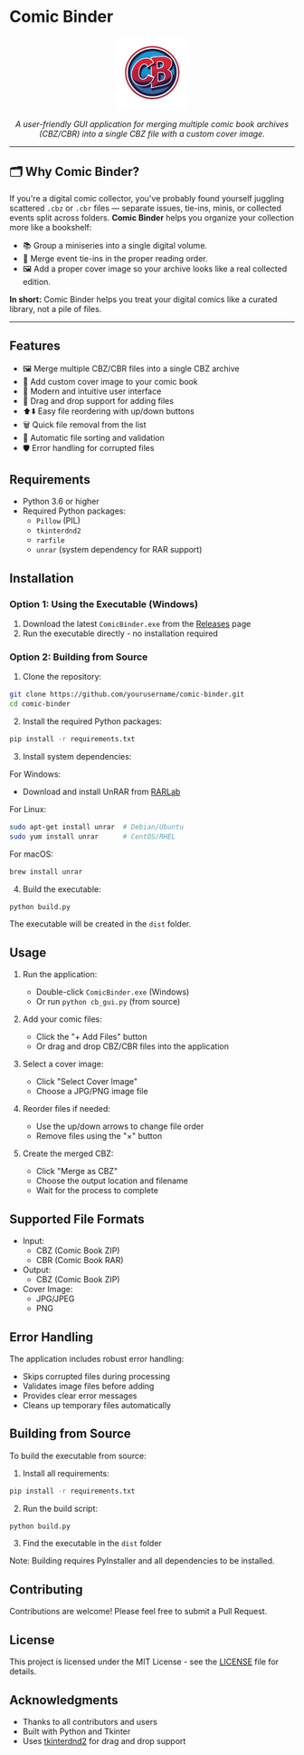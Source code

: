# Comic Binder

<div align="center">
  <img src="icon.png" alt="Comic Binder Logo" width="128" height="128">
  <br>
  <p><em>A user-friendly GUI application for merging multiple comic book archives (CBZ/CBR) into a single CBZ file with a custom cover image.</em></p>
</div>

---

## 🗂️ Why Comic Binder?

If you're a digital comic collector, you've probably found yourself juggling scattered `.cbz` or `.cbr` files — separate issues, tie-ins, minis, or collected events split across folders. **Comic Binder** helps you organize your collection more like a bookshelf:

- 📚 Group a miniseries into a single digital volume.
- 🧩 Merge event tie-ins in the proper reading order.
- 🖼️ Add a proper cover image so your archive looks like a real collected edition.

**In short:** Comic Binder helps you treat your digital comics like a curated library, not a pile of files.

---

## Features

- 🖼️ Merge multiple CBZ/CBR files into a single CBZ archive
- 🎨 Add custom cover image to your comic book
- 📱 Modern and intuitive user interface
- 🔄 Drag and drop support for adding files
- ⬆️⬇️ Easy file reordering with up/down buttons
- 🗑️ Quick file removal from the list
- 🎯 Automatic file sorting and validation
- 🛡️ Error handling for corrupted files

## Requirements

- Python 3.6 or higher
- Required Python packages:
  - `Pillow` (PIL)
  - `tkinterdnd2`
  - `rarfile`
  - `unrar` (system dependency for RAR support)

## Installation

### Option 1: Using the Executable (Windows)

1. Download the latest `ComicBinder.exe` from the [Releases](https://github.com/yourusername/comic-binder/releases) page
2. Run the executable directly - no installation required

### Option 2: Building from Source

1. Clone the repository:
```bash
git clone https://github.com/yourusername/comic-binder.git
cd comic-binder
```

2. Install the required Python packages:
```bash
pip install -r requirements.txt
```

3. Install system dependencies:

For Windows:
- Download and install UnRAR from [RARLab](https://www.rarlab.com/rar_add.htm)

For Linux:
```bash
sudo apt-get install unrar  # Debian/Ubuntu
sudo yum install unrar      # CentOS/RHEL
```

For macOS:
```bash
brew install unrar
```

4. Build the executable:
```bash
python build.py
```

The executable will be created in the `dist` folder.

## Usage

1. Run the application:
   - Double-click `ComicBinder.exe` (Windows)
   - Or run `python cb_gui.py` (from source)

2. Add your comic files:
   - Click the "+ Add Files" button
   - Or drag and drop CBZ/CBR files into the application

3. Select a cover image:
   - Click "Select Cover Image"
   - Choose a JPG/PNG image file

4. Reorder files if needed:
   - Use the up/down arrows to change file order
   - Remove files using the "×" button

5. Create the merged CBZ:
   - Click "Merge as CBZ"
   - Choose the output location and filename
   - Wait for the process to complete

## Supported File Formats

- Input:
  - CBZ (Comic Book ZIP)
  - CBR (Comic Book RAR)
- Output:
  - CBZ (Comic Book ZIP)
- Cover Image:
  - JPG/JPEG
  - PNG

## Error Handling

The application includes robust error handling:
- Skips corrupted files during processing
- Validates image files before adding
- Provides clear error messages
- Cleans up temporary files automatically

## Building from Source

To build the executable from source:

1. Install all requirements:
```bash
pip install -r requirements.txt
```

2. Run the build script:
```bash
python build.py
```

3. Find the executable in the `dist` folder

Note: Building requires PyInstaller and all dependencies to be installed.

## Contributing

Contributions are welcome! Please feel free to submit a Pull Request.

## License

This project is licensed under the MIT License - see the [LICENSE](LICENSE) file for details.

## Acknowledgments

- Thanks to all contributors and users
- Built with Python and Tkinter
- Uses [tkinterdnd2](https://github.com/pmgagne/tkinterdnd2) for drag and drop support 